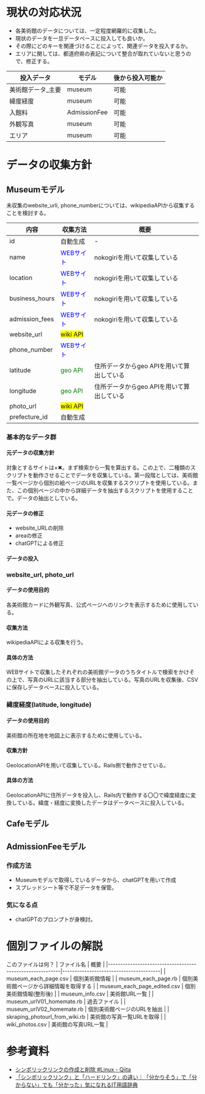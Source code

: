 # 現状の対応状況
- 各美術館のデータについては、一定程度網羅的に収集した。
- 現状のデータを一旦データベースに投入しても良いか。
- その際にどのキーを関連づけることによって、関連データを投入するか。
- エリアに関しては、都道府県の表記について整合が取れていないと思うので、修正する。

| 投入データ        | モデル       | 後から投入可能か |
|-------------------|--------------|------------------|
| 美術館データ_主要 | museum       | 可能             |
| 緯度経度          | museum       | 可能             |
| 入館料            | AdmissionFee | 可能             |
| 外観写真          | museum       | 可能             |
| エリア            | museum       | 可能             |

# データの収集方針
## Museumモデル
未収集のwebsite_urli, phone_numberについては、wikipediaAPIから収集することを検討する。

| 内容           | 収集方法                                               | 概要                                      |
|----------------|--------------------------------------------------------|-------------------------------------------|
| id             | <span style="background-color: gley">自動生成</span>   | -                                         |
| name           | <span style="color: blue">WEBサイト</span>             | nokogiriを用いて収集している              |
| location       | <span style="color: blue">WEBサイト</span>             | nokogiriを用いて収集している              |
| business_hours | <span style="color: blue">WEBサイト</span>             | nokogiriを用いて収集している
| admission_fees | <span style="color: blue">WEBサイト</span>             | nokogiriを用いて収集している              |
| website_url    | <span style="background-color: yellow">wiki API</span>                                                 |                                           |
| phone_number   | <span style="color: blue">WEBサイト</span>                                                 |                                           |
| latitude       | <span style="color: green">geo API</span>              | 住所データからgeo APIを用いて算出している |
| longitude      | <span style="color: green">geo API</span>              |  住所データからgeo APIを用いて算出している                                         |
| photo_url      | <span style="background-color: yellow">wiki API</span> |                                           |
| prefecture_id  | 自動生成                                               |                                           |
### 基本的なデータ群
#### 元データの収集方針
対象とするサイトは×✖︎。まず検索から一覧を算出する。この上で、二種類のスクリプトを動作させることでデータを収集している。第一段階としては、美術館一覧ページから個別の絵ページのURLを収集するスクリプトを使用している。また、この個別ページの中から詳細データを抽出するスクリプトを使用することで。データの抽出としている。

#### 元データの修正
- website_URLの削除
- areaの修正
- chatGPTによる修正

#### データの投入
### website_url, photo_url
#### データの使用目的
各美術館カードに外観写真、公式ページへのリンクを表示するために使用している。

#### 収集方法
wikipediaAPIによる収集を行う。

#### 具体の方法
WEBサイトで収集したそれぞれの美術館データのうちタイトルで検索をかけその上で、写真のURLに該当する部分を抽出している。写真のURLを収集後、CSVに保存しデータベースに投入している。

### 緯度経度(latitude, longitude)
#### データの使用目的
美術館の所在地を地図上に表示するために使用している。

#### 収集方針
GeolocationAPIを用いて収集している。Rails側で動作させている。

#### 具体の方法
GeolocationAPIに住所データを投入し、Rails内で動作する〇〇で緯度経度に変換している。緯度・経度に変換したデータはデータベースに投入している。


## Cafeモデル
## AdmissionFeeモデル
### 作成方法
- Museumモデルで取得しているデータから、chatGPTを用いて作成
- スプレッドシート等で不足データを保管。

### 気になる点
- chatGPTのプロンプトが身検討。

# 個別ファイルの解説
<span class=red>このファイルは何？
| ファイル名                                               | 概要                                   |
|----------------------------------------------------------|----------------------------------------|
| <span class="blue">museum_each_page.csv                  | 個別美術館情報                         |
| <span class="red">museum_each_page.rb</span>             | 個別美術館ページから詳細情報を取得する |
| <span class="blue">museum_each_page_edited.csv           | 個別美術館情報(整形後)                 |
| <span class="blue">museum_info.csv                       | 美術館URL一覧                          |
| <span class="gray-text">museum_urlV01_homemate.rb</span> | <span class="gray-text">過去ファイル   |
| <span class="red">museum_urlV02_homemate.rb</span>       | 個別美術館ページのURLを抽出            |
| <span class="red">skraping_photourl_from_wiki.rb         | 美術館の写真一覧URLを取得              |
| <span class="yellow">wiki_photos.csv                     | 美術館の写真URL一覧                    |

# 参考資料
-  [シンボリックリンクの作成と削除 #Linux - Qiita](https://qiita.com/colorrabbit/items/2e99304bd92201261c60)
- [「シンボリックリンク」と「ハードリンク」の違い｜「分かりそう」で「分からない」でも「分かった」気になれるIT用語辞典](https://wa3.i-3-i.info/diff640link.html)

